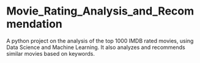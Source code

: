 # Movie_Rating_Analysis_and_Recommendation
A python project on the analysis of the top 1000 IMDB rated movies, using Data Science and Machine Learning. It also analyzes and recommends similar movies based on keywords.
